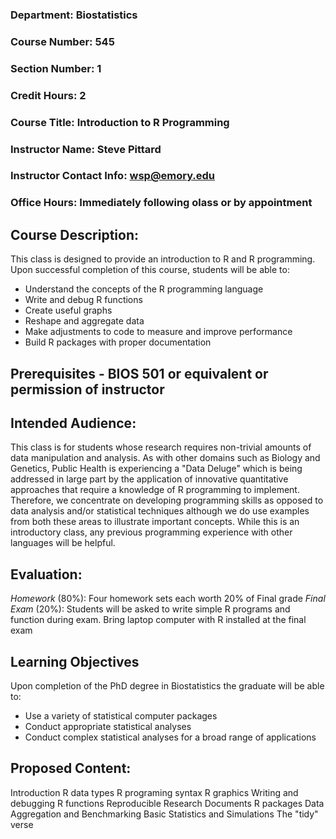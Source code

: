 ### Department: Biostatistics
### Course Number: 545 
### Section Number: 1
### Credit Hours: 2
### Course Title: Introduction to R Programming
### Instructor Name: Steve Pittard
### Instructor Contact Info: wsp@emory.edu
### Office Hours: Immediately following olass or by appointment

## Course Description:
This class is designed to provide an introduction to R and R programming. Upon successful completion of this course, students will be able to:

* Understand the concepts of the R programming language
* Write and debug R functions
* Create useful graphs
* Reshape and aggregate data
* Make adjustments to code to measure and improve performance
* Build R packages with proper documentation 

## Prerequisites - BIOS 501 or equivalent or permission of instructor
## Intended Audience:
This class is for students whose research requires non-trivial amounts of data manipulation and analysis. As with other domains such as Biology and Genetics, Public Health is experiencing a "Data Deluge" which is being addressed in large part by the application of innovative quantitative approaches that require a knowledge of R programming to implement. Therefore, we concentrate on developing programming skills as opposed to data analysis and/or statistical techniques although we do use examples from both these areas to illustrate important concepts. While this is an introductory class, any previous programming experience with other languages will be helpful. 

## Evaluation:

*Homework* (80%): Four homework sets each worth 20% of Final grade
*Final Exam* (20%): Students will be asked to write simple R programs and function during exam. Bring laptop computer with R installed at the final exam

## Learning Objectives

Upon completion of the PhD degree in Biostatistics the graduate will be able to:
* Use a variety of statistical computer packages
* Conduct appropriate statistical analyses
* Conduct complex statistical analyses for a broad range of applications

## Proposed Content:

Introduction 
R data types
R programing syntax
R graphics
Writing and debugging R functions
Reproducible Research Documents
R packages
Data Aggregation and Benchmarking
Basic Statistics and Simulations
The "tidy" verse

 

